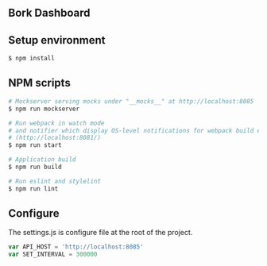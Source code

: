 ## Bork Dashboard

## Setup environment

```bash
$ npm install
```

## NPM scripts

```bash
# Mockserver serving mocks under "__mocks__" at http://localhost:8085
$ npm run mockserver

# Run webpack in watch mode
# and notifier which display OS-level notifications for webpack build errors and warnings
# (http://localhost:8081/)
$ npm run start

# Application build
$ npm run build

# Run eslint and stylelint
$ npm run lint
```

## Configure

The settings.js is configure file at the root of the project.

```javascript
var API_HOST = 'http://localhost:8085'
var SET_INTERVAL = 300000
```
